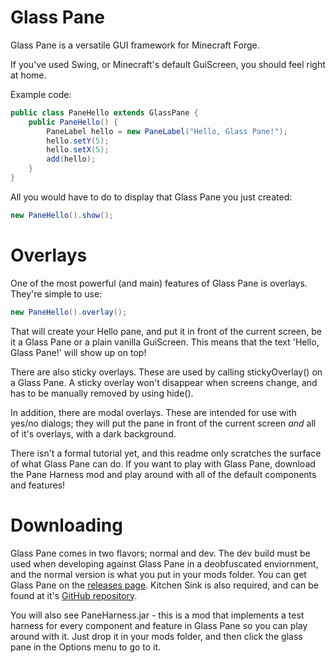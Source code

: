 Glass Pane
==========

Glass Pane is a versatile GUI framework for Minecraft Forge.

If you've used Swing, or Minecraft's default GuiScreen, you should feel right at home.

Example code:

```java
public class PaneHello extends GlassPane {
	public PaneHello() {
		PaneLabel hello = new PaneLabel("Hello, Glass Pane!");
		hello.setY(5);
		hello.setX(5);
		add(hello);
	}
}
```

All you would have to do to display that Glass Pane you just created:
```java
new PaneHello().show();
```


Overlays
====
One of the most powerful (and main) features of Glass Pane is overlays.
They're simple to use:
```java
new PaneHello().overlay();
```
That will create your Hello pane, and put it in front of the current screen, be it a Glass Pane or a plain vanilla GuiScreen. This means that the text 'Hello, Glass Pane!' will show up on top!

There are also sticky overlays. These are used by calling stickyOverlay() on a Glass Pane. A sticky overlay won't disappear when screens change, and has to be manually removed by using hide().

In addition, there are modal overlays. These are intended for use with yes/no dialogs; they will put the pane in front of the current screen *and* all of it's overlays, with a dark background.


There isn't a formal tutorial yet, and this readme only scratches the surface of what Glass Pane can do. If you want to play with Glass Pane, download the Pane Harness mod and play around with all of the default components and features!


Downloading
====
Glass Pane comes in two flavors; normal and dev. The dev build must be used when developing against Glass Pane in a deobfuscated enviornment, and the normal version is what you put in your mods folder.
You can get Glass Pane on the [releases page](http://github.com/AesenV/Glass-Pane/releases).
Kitchen Sink is also required, and can be found at it's [GitHub repository](http://github.com/AesenV/Kitchen-Sink).

You will also see PaneHarness.jar - this is a mod that implements a test harness for every component and feature in Glass Pane so you can play around with it. Just drop it in your mods folder, and then click the glass pane in the Options menu to go to it.